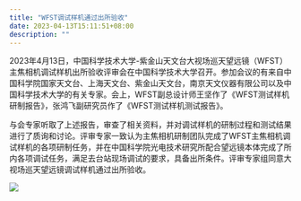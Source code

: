 ```yaml
---
title: "WFST调试样机通过出所验收"
date: 2023-04-13T15:11:51+08:00
description: ""
---
```


2023年4月13日，中国科学技术大学-紫金山天文台大视场巡天望远镜（WFST）主焦相机调试样机出所验收评审会在中国科学技术大学召开。参加会议的有来自中国科学院国家天文台、上海天文台、紫金山天文台，南京天文仪器有限公司以及中国科学技术大学的有关专家。会上，WFST副总设计师王坚作了《WFST测试样机研制报告》，张鸿飞副研究员作了《WFST测试样机测试报告》。

与会专家听取了上述报告，审查了相关资料，并对调试样机的研制过程和测试结果进行了质询和讨论。评审专家一致认为主焦相机研制团队完成了WFST主焦相机调试样机的各项研制任务，并在中国科学院光电技术研究所配合望远镜本体完成了所内各项调试任务，满足去台站现场调试的要求，具备出所条件。评审专家组同意大视场巡天望远镜调试样机通过出所验收。

![](/images/news/20230413/check-prototype.jpg)